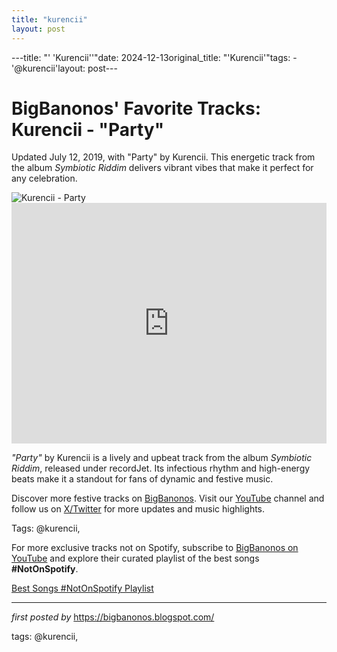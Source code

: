 ```yaml
---
title: "kurencii"
layout: post
---
```

---title: "' 'Kurencii''"date: 2024-12-13original_title: "'Kurencii'"tags:  - '@kurencii'layout: post---<!-- Post Title --><h1 >BigBanonos' Favorite Tracks: Kurencii - "Party"</h1> <!-- Introductory Text --><p >Updated July 12, 2019, with "Party" by Kurencii. This energetic track from the album <em>Symbiotic Riddim</em> delivers vibrant vibes that make it perfect for any celebration.</p> <!-- Featured Image --><div > <img src="https://i.ytimg.com/vi/e-EkoS-qdPw/hq720.jpg?sqp=-oaymwEhCK4FEIIDSFryq4qpAxMIARUAAAAAGAElAADIQj0AgKJD&rs=AOn4CLCTzoDVKuGFc1GCS3VFw87h0S-LXg" alt="Kurencii - Party" /></div> <!-- YouTube Video Embed --><div > <iframe width="100%" height="385" src="https://www.youtube.com/embed/jqAoscK3euI" title="Kurencii - Party - Symbiotic Riddim (GoldenVibes Productions)" frameborder="0" allow="accelerometer; autoplay; clipboard-write; encrypted-media; gyroscope; picture-in-picture; web-share" referrerpolicy="strict-origin-when-cross-origin" allowfullscreen></iframe></div> <!-- Song Information --><div > <p><em>"Party"</em> by Kurencii is a lively and upbeat track from the album <em>Symbiotic Riddim</em>, released under recordJet. Its infectious rhythm and high-energy beats make it a standout for fans of dynamic and festive music.</p></div> <!-- Footer Links --><div > <p>Discover more festive tracks on <a href="https://bigbanonos.blogspot.com/" target="_blank">BigBanonos</a>. Visit our <a href="https://www.youtube.com/@BigBanonos" target="_blank">YouTube</a> channel and follow us on <a href="https://x.com/bigbanonos" target="_blank">X/Twitter</a> for more updates and music highlights.</p></div> <!-- Tags --><p >Tags: @kurencii,</p><!--Subscribe and Playlist Links--><div>    <p>For more exclusive tracks not on Spotify, subscribe to <a href="https://www.youtube.com/@BigBanonos" target="_blank">BigBanonos on YouTube</a> and explore their curated playlist of the best songs <strong>#NotOnSpotify</strong>.</p>    <p><a href="https://www.youtube.com/playlist?list=PLtuNtuTatqI0kFahUCbtbfenC_ET5O_tr" target="_blank">Best Songs #NotOnSpotify Playlist<br /></a></p></div><hr /><p><em>first posted by</em> <a href="https://bigbanonos.blogspot.com/" rel="noopener" target="_new">https://bigbanonos.blogspot.com/</a></p><p>tags: @kurencii,</p>